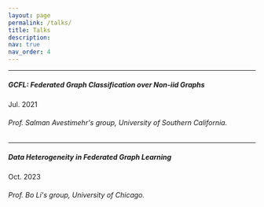 ```yaml
---
layout: page
permalink: /talks/
title: Talks
description: 
nav: true
nav_order: 4
---
```


---

##### __GCFL: Federated Graph Classification over Non-iid Graphs__

Jul. 2021

###### Prof. Salman Avestimehr's group, University of Southern California.


---

##### __Data Heterogeneity in Federated Graph Learning__

Oct. 2023

###### Prof. Bo Li's group, University of Chicago.